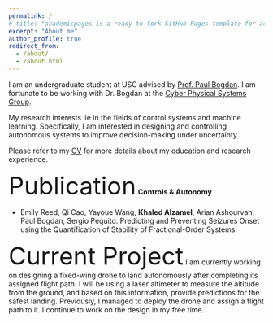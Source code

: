 ```yaml
---
permalink: /
# title: "academicpages is a ready-to-fork GitHub Pages template for academic personal websites"
excerpt: "About me"
author_profile: true
redirect_from: 
  - /about/
  - /about.html
---
```

I am an undergraduate student at USC advised by [Prof. Paul Bogdan](https://cps.usc.edu/). I am fortunate to be working with Dr. Bogdan at the [Cyber Physical Systems Group](https://cps.usc.edu/resAreas.html).

My research interests lie in the fields of control systems and machine learning. Specifically, I am interested in designing and controlling autonomous systems to improve decision-making under uncertainty. 

Please refer to my [CV](https://github.com/Midlij/Imidlij.github.io/blob/d8497bbc3c700b01d58766b71f8cc876877b74b5/files/KM_CV.pdf) for more details about my education and research experience.

<font size="+18">Publication</font>
**Controls & Autonomy**
* Emily Reed, Qi Cao, Yayoue Wang, **Khaled Alzamel**, Arian Ashourvan, Paul Bogdan, Sergio Pequito. Predicting and Preventing Seizures Onset using the Quantification of Stability of Fractional-Order Systems.

<font size="+18">Current Project</font>
I am currently working on designing a fixed-wing drone to land autonomously after completing its assigned flight path. I will be using a laser altimeter to measure the altitude from the ground, and based on this information, provide predictions for the safest landing. Previously, I managed to deploy the drone and assign a flight path to it. I continue to work on the design in my free time.
